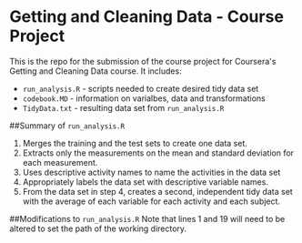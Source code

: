 # Getting and Cleaning Data - Course Project

This is the repo for the submission of the course project for Coursera's Getting and Cleaning Data course.  It includes:
<ul>
<li><code>run_analysis.R</code> - scripts needed to create desired tidy data set</li>
<li><code>codebook.MD</code> - information on varialbes, data and transformations</li>
<li><code>TidyData.txt</code> - resulting data set from <code>run_analysis.R</code></li>
</ul>

##Summary of <code>run_analysis.R</code>
<ol>
<li>Merges the training and the test sets to create one data set.</li>
<li>Extracts only the measurements on the mean and standard deviation for each measurement.</li>
<li>Uses descriptive activity names to name the activities in the data set</li>
<li>Appropriately labels the data set with descriptive variable names.</li>
<li>From the data set in step 4, creates a second, independent tidy data set with the average of each variable for each activity and each subject.</li>
</ol>

##Modifications to <code>run_analysis.R</code>
Note that lines 1 and 19 will need to be altered to set the path of the working directory.
